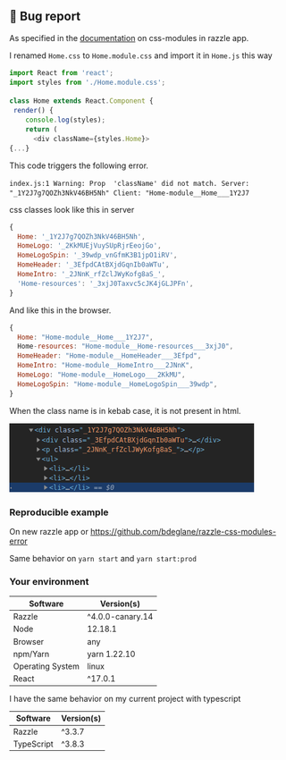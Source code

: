 ## 🐛 Bug report

As specified in the [documentation](https://razzlejs.org/docs/customization#css-modules)  on css-modules in razzle app.

I renamed `Home.css` to `Home.module.css` and import it in `Home.js` this way

```javascript
import React from 'react';
import styles from './Home.module.css';

class Home extends React.Component {
 render() {
    console.log(styles);
    return (
      <div className={styles.Home}>
{...}

```

This code triggers the following error.

`index.js:1 Warning: Prop  'className' did not match. Server: "_1Y2J7g7QOZh3NkV46BH5Nh" Client: "Home-module__Home___1Y2J7`

css classes look like this in server
```javascript
{
  Home: '_1Y2J7g7QOZh3NkV46BH5Nh',
  HomeLogo: '_2KkMUEjVuySUpRjrEeojGo',
  HomeLogoSpin: '_39wdp_vnGfmK3B1jpO1iRV',
  HomeHeader: '_3EfpdCAtBXjdGqnIb0aWTu',
  HomeIntro: '_2JNnK_rfZclJWyKofg8aS_',
  'Home-resources': '_3xjJ0Taxvc5cJK4jGLJPFn',
}

```
And like this in the browser.
```javascript
{
  Home: "Home-module__Home___1Y2J7",
  Home-resources: "Home-module__Home-resources___3xjJ0",
  HomeHeader: "Home-module__HomeHeader___3Efpd",
  HomeIntro: "Home-module__HomeIntro___2JNnK",
  HomeLogo: "Home-module__HomeLogo___2KkMU",
  HomeLogoSpin: "Home-module__HomeLogoSpin___39wdp",
}
```

When the class name is in kebab case, it is not present in html.

![img.png](img.png)

### Reproducible example

On new razzle app or https://github.com/bdeglane/razzle-css-modules-error

Same behavior on `yarn start` and `yarn start:prod`

### Your environment

| Software         | Version(s) |
| ---------------- | ---------- |
| Razzle           | ^4.0.0-canary.14
| Node             | 12.18.1
| Browser          | any
| npm/Yarn         | yarn 1.22.10
| Operating System | linux
| React            | ^17.0.1

I have the same behavior on my current project with typescript

| Software         | Version(s) |
| ---------------- | ---------- |
| Razzle           | ^3.3.7
| TypeScript       | ^3.8.3

